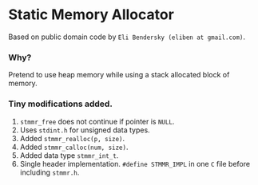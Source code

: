 # Static Memory Allocator

Based on public domain code by `Eli Bendersky (eliben at gmail.com)`.

### Why?
Pretend to use heap memory while using a stack allocated block of memory.


### Tiny modifications added.

1. `stmmr_free` does not continue if pointer is `NULL`.
2. Uses `stdint.h` for unsigned data types.
3. Added `stmmr_realloc(p, size)`.
4. Added `stmmr_calloc(num, size)`.
5. Added data type `stmmr_int_t`. 
6. Single header implementation. `#define STMMR_IMPL` in one `C` file before including `stmmr.h`.